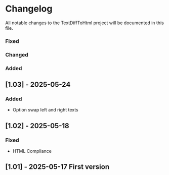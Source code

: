 # Changelog

All notable changes to the TextDiffToHtml project will be documented in this file.

### Fixed
### Changed
### Added

## [1.03] - 2025-05-24
### Added
- Option swap left and right texts

## [1.02] - 2025-05-18
### Fixed
- HTML Compliance

## [1.01] - 2025-05-17 First version